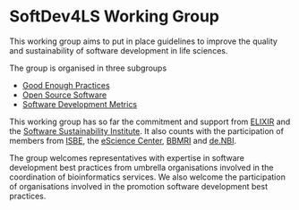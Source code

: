 # SoftDev4LS Working Group

This working group aims to put in place guidelines to improve the quality and sustainability of software development in life sciences.

The group is organised in three subgroups
* [Good Enough Practices](https://github.com/SoftDev4LS/good-enough-practices)
* [Open Source Software](https://github.com/SoftDev4LS/open-source-software)
* [Software Development Metrics](https://github.com/SoftDev4LS/software-development-metrics)

This working group has so far the commitment and support from [ELIXIR](http://www.elixir-europe.org/) and the [Software Sustainability Institute](http://www.software.ac.uk/). It also counts with the participation of members from [ISBE](http://project.isbe.eu/), the [eScience Center](https://www.esciencecenter.nl/), [BBMRI](http://bbmri-eric.eu/) and [de.NBI](https://www.denbi.de/).

The group welcomes representatives with expertise in software development best practices from umbrella organisations involved in the coordination of bioinformatics services. We also welcome the participation of organisations involved in the promotion software development best practices.
